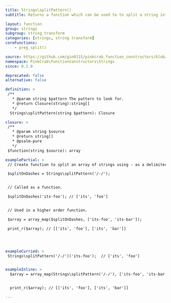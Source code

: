```yaml
---
title: Strings\splitPattern()
subtitle: Returns a function which can be used to to split a string into an array of strings. The created function can then reused over any string, or used as part of a Higher Order Function such as array_map().

layout: function
group: strings
subgroup: string_transform
categories: [strings, string transform]
coreFunctions: 
    - preg_split()

source: https://github.com/gin0115/pinkcrab_function_constructors/blob/master/src/strings.php#L268
namespace: PinkCrab\FunctionConstructors\Strings
since: 0.1.0

deprecated: false
alternative: false

definition: >
 /**
   * @param string $pattern The pattern to look for.
   * @return Closure(string):string[]
   */
  Strings\splitPattern(string $pattern): Closure

closure: >
 /**
   * @param string $source
   * @return string[]
   * @psalm-pure
   */ 
 $function(string $source): array

examplePartial: >
 // Create function to split an array of strings using - as a delimiter.

 $splitOnDashes = Strings\splitPattern('/-/');


 // Called as a function.

 $splitOnDashes('its-foo'); // ['its', 'foo']


 // Used in a higher order function.

 $array = array_map($splitOnDashes, ['its-foo', 'its-bar']);

 print_r($array); // [['its', 'foo'], ['its', 'bar']]




exampleCurried: >
 Strings\splitPattern('/-/')('its-foo');  // ['its', 'foo']


exampleInline: >
  $array = array_map(Strings\splitPattern('/-/'), ['its-foo', 'its-bar']);


  print_r($array); // [['its', 'foo'], ['its', 'bar']]

---
```


